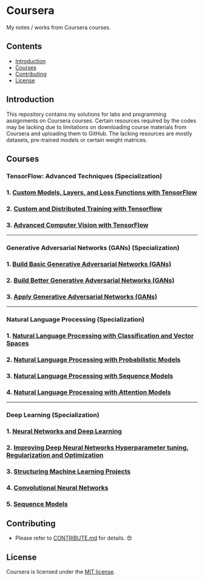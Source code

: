 # Coursera
My notes / works from Coursera courses.

## Contents
- [Introduction](#Introduction)
- [Courses](#Courses)
- [Contributing](#Contributing)
- [License](#License)

## Introduction
This repository contains my solutions for labs and programming assignments on Coursera courses. Certain resources required by the codes may be lacking due to limitations on downloading course materials from Coursera and uploading them to GitHub. The lacking resources are mostly datasets, pre-trained models or certain weight matrices.

## Courses
### TensorFlow: Advanced Techniques (Specialization)
### 1. [Custom Models, Layers, and Loss Functions with TensorFlow](https://github.com/y33-j3T/Coursera/tree/master/Custom%20Models%2C%20Layers%2C%20and%20Loss%20Functions%20with%20TensorFlow)
### 2. [Custom and Distributed Training with Tensorflow](https://github.com/y33-j3T/Coursera/tree/master/Custom%20and%20Distributed%20Training%20with%20Tensorflow)
### 3. [Advanced Computer Vision with TensorFlow](https://github.com/y33-j3T/Coursera/tree/master/Advanced%20Computer%20Vision%20with%20TensorFlow)
---
### Generative Adversarial Networks (GANs) (Specialization)
### 1. [Build Basic Generative Adversarial Networks (GANs)](https://github.com/y33-j3T/Coursera/tree/master/Build%20Basic%20Generative%20Adversarial%20Networks%20(GANs))
### 2. [Build Better Generative Adversarial Networks (GANs)](https://github.com/y33-j3T/Coursera/tree/master/Build%20Better%20Generative%20Adversarial%20Networks%20(GANs))
### 3. [Apply Generative Adversarial Networks (GANs)](https://github.com/y33-j3T/Coursera/tree/master/Apply%20Generative%20Adversarial%20Networks%20(GANs))
---
### Natural Language Processing (Specialization)
### 1. [Natural Language Processing with Classification and Vector Spaces](https://github.com/y33-j3T/Coursera/tree/master/Natural%20Language%20Processing%20with%20Classification%20and%20Vector%20Spaces)
### 2. [Natural Language Processing with Probabilistic Models](https://github.com/y33-j3T/Coursera/tree/master/Natural%20Language%20Processing%20with%20Probabilistic%20Models)
### 3. [Natural Language Processing with Sequence Models](https://github.com/y33-j3T/Coursera/tree/master/Natural%20Language%20Processing%20with%20Sequence%20Models)
### 4. [Natural Language Processing with Attention Models](https://github.com/y33-j3T/Coursera/tree/master/Natural%20Language%20Processing%20with%20Attention%20Models)
---
### Deep Learning (Specialization)
### 1. [Neural Networks and Deep Learning](https://github.com/y33-j3T/Coursera/tree/master/Neural%20Networks%20and%20Deep%20Learning)
### 2. [Improving Deep Neural Networks Hyperparameter tuning, Regularization and Optimization](https://github.com/y33-j3T/Coursera/tree/master/Improving%20Deep%20Neural%20Networks%20Hyperparameter%20tuning%2C%20Regularization%20and%20Optimization)
### 3. [Structuring Machine Learning Projects](https://github.com/y33-j3T/Coursera/tree/master/Structuring%20Machine%20Learning%20Projects)
### 4. [Convolutional Neural Networks](https://github.com/y33-j3T/Coursera/tree/master/Convolutional%20Neural%20Networks)
### 5. [Sequence Models](https://github.com/y33-j3T/Coursera/tree/master/Sequence%20Models)

## Contributing
- Please refer to [CONTRIBUTE.md](./CONTRIBUTE.md) for details. :heart_eyes:

## License
Coursera is licensed under the [MIT license](./LICENSE).
